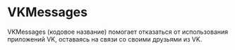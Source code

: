 # VKMessages
VKMessages (кодовое название) помогает отказаться от использования приложений VK, оставаясь на связи со своими друзьями из VK.